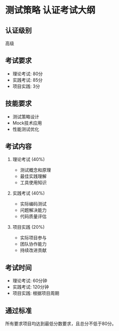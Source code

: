 # 测试策略 认证考试大纲

## 认证级别
高级

## 考试要求
- 理论考试: 80分
- 实践考试: 85分
- 项目实践: 3分

## 技能要求
- 测试策略设计
- Mock技术应用
- 性能测试优化

## 考试内容
1. 理论考试 (40%)
   - 测试概念和原理
   - 最佳实践理解
   - 工具使用知识

2. 实践考试 (40%)
   - 实际编码测试
   - 问题解决能力
   - 代码质量评估

3. 项目实践 (20%)
   - 实际项目参与
   - 团队协作能力
   - 持续改进贡献

## 考试时间
- 理论考试: 60分钟
- 实践考试: 120分钟
- 项目实践: 根据项目周期

## 通过标准
所有要求项目均达到最低分数要求，且总分不低于80分。
